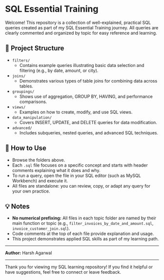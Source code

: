 # SQL Essential Training

Welcome! This repository is a collection of well-explained, practical SQL queries created as part of my SQL Essential Training journey. All queries are clearly commented and organized by topic for easy reference and learning.

## 📁 Project Structure

- `filters/`
  - Contains example queries illustrating basic data selection and filtering (e.g., by date, amount, or city).
- `joins/`
  - Demonstrates various types of table joins for combining data across tables.
- `groupings/`
  - Shows use of aggregation, GROUP BY, HAVING, and performance comparisons.
- `views/`
  - Examples on how to create, modify, and use SQL views.
- `data_manipulation/`
  - Covers INSERT, UPDATE, and DELETE queries for data modification.
- `advanced/`
  - Includes subqueries, nested queries, and advanced SQL techniques.

## 🚀 How to Use

- Browse the folders above.
- Each `.sql` file focuses on a specific concept and starts with header comments explaining what it does and why.
- To run a query, open the file in your SQL editor (such as MySQL Workbench) and execute it.
- All files are standalone: you can review, copy, or adapt any query for your own practice.

## 💡 Notes

- **No numerical prefixing:** All files in each topic folder are named by their main function or topic (e.g., `filter_invoices_by_date_and_amount.sql`, `invoice_customer_join.sql`).
- Code comments at the top of each file provide explanation and usage.
- This project demonstrates applied SQL skills as part of my learning path.

---

**Author:** Harsh Agarwal  

---


Thank you for viewing my SQL learning repository! If you find it helpful or have suggestions, feel free to connect or leave feedback.

